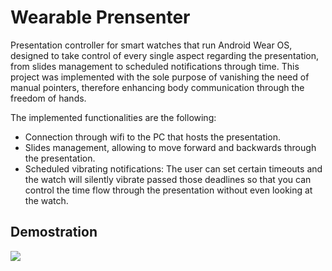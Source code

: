 # Wearable Prensenter
Presentation controller for smart watches that run Android Wear OS, designed to take control of every single aspect regarding the presentation, from slides management to scheduled notifications through time. This project was implemented with the sole purpose of vanishing the need of manual pointers, therefore enhancing body communication through the freedom of hands.

The implemented functionalities are the following:
* Connection through wifi to the PC that hosts the presentation.
* Slides management, allowing to move forward and backwards through the presentation.
* Scheduled vibrating notifications: The user can set certain timeouts and the watch will silently vibrate passed those deadlines so that you can control the time flow through the presentation without even looking at the watch.

## Demostration
![](www.faridarbai.com/wearable_presenter_images/presentation.gif)
